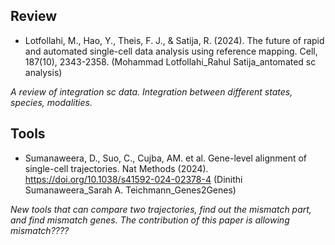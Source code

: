 ## Review
* Lotfollahi, M., Hao, Y., Theis, F. J., & Satija, R. (2024). The future of rapid and automated single-cell data analysis using reference mapping. Cell, 187(10), 2343-2358. (Mohammad Lotfollahi_Rahul Satija_antomated sc analysis)

*A review of integration sc data. Integration between different states, species, modalities.*

## Tools
* Sumanaweera, D., Suo, C., Cujba, AM. et al. Gene-level alignment of single-cell trajectories. Nat Methods (2024). https://doi.org/10.1038/s41592-024-02378-4 (Dinithi Sumanaweera_Sarah A. Teichmann_Genes2Genes)

*New tools that can compare two trajectories, find out the mismatch part, and find mismatch genes. The contribution of this paper is allowing mismatch????*
